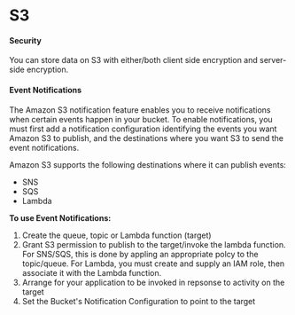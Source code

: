 # S3

#### Security

You can store data on S3 with either/both client side encryption and server-side encryption.

#### Event Notifications

The Amazon S3 notification feature enables you to receive notifications when certain events happen in your bucket. To enable notifications, you must first add a notification configuration identifying the events you want Amazon S3 to publish, and the destinations where you want S3 to send the event notifications.

Amazon S3 supports the following destinations where it can publish events:

* SNS
* SQS
* Lambda

**To use Event Notifications:**

1. Create the queue, topic or Lambda function (target)
2. Grant S3 permission to publish to the target/invoke the lambda function. For SNS/SQS, this is done by appling an appropriate polcy to the topic/queue. For Lambda, you must create and supply an IAM role, then associate it with the Lambda function.
3. Arrange for your application to be invoked in repsonse to activity on the target
4. Set the Bucket's Notification Configuration to point to the target
